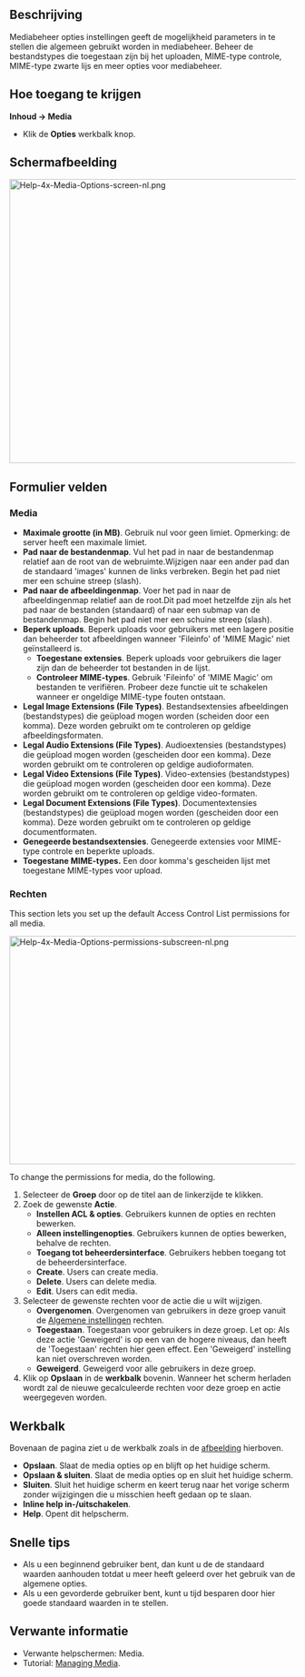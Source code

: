 <!-- Filename: Help4.x:Media:_Options / Display title: Media: Opties -->

## Beschrijving

Mediabeheer opties instellingen geeft de mogelijkheid parameters in te
stellen die algemeen gebruikt worden in mediabeheer. Beheer de
bestandstypes die toegestaan zijn bij het uploaden, MIME-type controle,
MIME-type zwarte lijs en meer opties voor mediabeheer.

## Hoe toegang te krijgen

**Inhoud → Media**

- Klik de **Opties** werkbalk knop.

## Schermafbeelding

<img
src="https://docs.joomla.org/images/thumb/8/86/Help-4x-Media-Options-screen-nl.png/800px-Help-4x-Media-Options-screen-nl.png"
decoding="async"
srcset="https://docs.joomla.org/images/thumb/8/86/Help-4x-Media-Options-screen-nl.png/1200px-Help-4x-Media-Options-screen-nl.png 1.5x, https://docs.joomla.org/images/thumb/8/86/Help-4x-Media-Options-screen-nl.png/1600px-Help-4x-Media-Options-screen-nl.png 2x"
data-file-width="2720" data-file-height="1700" width="800" height="500"
alt="Help-4x-Media-Options-screen-nl.png" />

## Formulier velden

### Media

- **Maximale grootte (in MB)**. Gebruik nul voor geen limiet. Opmerking:
  de server heeft een maximale limiet.
- **Pad naar de bestandenmap**. Vul het pad in naar de bestandenmap
  relatief aan de root van de webruimte.Wijzigen naar een ander pad dan
  de standaard 'images' kunnen de links verbreken. Begin het pad niet
  mer een schuine streep (slash).
- **Pad naar de afbeeldingenmap**. Voer het pad in naar de
  afbeeldingenmap relatief aan de root.Dit pad moet hetzelfde zijn als
  het pad naar de bestanden (standaard) of naar een submap van de
  bestandenmap. Begin het pad niet mer een schuine streep (slash).
- **Beperk uploads**. Beperk uploads voor gebruikers met een lagere
  positie dan beheerder tot afbeeldingen wanneer 'Fileinfo' of 'MIME
  Magic' niet geïnstalleerd is.
  - **Toegestane extensies**. Beperk uploads voor gebruikers die lager
    zijn dan de beheerder tot bestanden in de lijst.
  - **Controleer MIME-types**. Gebruik 'Fileinfo' of 'MIME Magic' om
    bestanden te verifiëren. Probeer deze functie uit te schakelen
    wanneer er ongeldige MIME-type fouten ontstaan.
- **Legal Image Extensions (File Types)**. Bestandsextensies
  afbeeldingen (bestandstypes) die geüpload mogen worden (scheiden door
  een komma). Deze worden gebruikt om te controleren op geldige
  afbeeldingsformaten.
- **Legal Audio Extensions (File Types)**. Audioextensies
  (bestandstypes) die geüpload mogen worden (gescheiden door een komma).
  Deze worden gebruikt om te controleren op geldige audioformaten.
- **Legal Video Extensions (File Types)**. Video-extensies
  (bestandstypes) die geüpload mogen worden (gescheiden door een komma).
  Deze worden gebruikt om te controleren op geldige video-formaten.
- **Legal Document Extensions (File Types)**. Documentextensies
  (bestandstypes) die geüpload mogen worden (gescheiden door een komma).
  Deze worden gebruikt om te controleren op geldige documentformaten.
- **Genegeerde bestandsextensies**. Genegeerde extensies voor MIME-type
  controle en beperkte uploads.
- **Toegestane MIME-types.** Een door komma's gescheiden lijst met
  toegestane MIME-types voor upload.

### Rechten

This section lets you set up the default Access Control List
permissions for all media.

<img
src="https://docs.joomla.org/images/thumb/1/11/Help-4x-Media-Options-permissions-subscreen-nl.png/600px-Help-4x-Media-Options-permissions-subscreen-nl.png"
decoding="async"
srcset="https://docs.joomla.org/images/thumb/1/11/Help-4x-Media-Options-permissions-subscreen-nl.png/900px-Help-4x-Media-Options-permissions-subscreen-nl.png 1.5x, https://docs.joomla.org/images/thumb/1/11/Help-4x-Media-Options-permissions-subscreen-nl.png/1200px-Help-4x-Media-Options-permissions-subscreen-nl.png 2x"
data-file-width="2002" data-file-height="1341" width="600" height="402"
alt="Help-4x-Media-Options-permissions-subscreen-nl.png" />

To change the permissions for media, do the following.

1.  Selecteer de **Groep** door op de titel aan de linkerzijde te
    klikken.
2.  Zoek de gewenste **Actie**.
    - **Instellen ACL & opties**. Gebruikers kunnen de opties en rechten
      bewerken.
    - **Alleen instellingenopties**. Gebruikers kunnen de opties
      bewerken, behalve de rechten.
    - **Toegang tot beheerdersinterface**. Gebruikers hebben toegang tot
      de beheerdersinterface.
    - **Create**. Users can create media.
    - **Delete**. Users can delete media.
    - **Edit**. Users can edit media.
3.  Selecteer de gewenste rechten voor de actie die u wilt wijzigen.
    - **Overgenomen**. Overgenomen van gebruikers in deze groep vanuit
      de [Algemene
      instellingen](https://docs.joomla.org/Help4.x:Site_Global_Configuration/nl#permissions "Help4.x:Site Global Configuration/nl")
      rechten.
    - **Toegestaan**. Toegestaan voor gebruikers in deze groep. Let op:
      Als deze actie 'Geweigerd' is op een van de hogere niveaus, dan
      heeft de 'Toegestaan' rechten hier geen effect. Een 'Geweigerd'
      instelling kan niet overschreven worden.
    - **Geweigerd**. Geweigerd voor alle gebruikers in deze groep.
4.  Klik op **Opslaan** in de **werkbalk** bovenin. Wanneer het scherm
    herladen wordt zal de nieuwe gecalculeerde rechten voor deze groep
    en actie weergegeven worden.

## Werkbalk

Bovenaan de pagina ziet u de werkbalk zoals in de
[afbeelding](#screenshot) hierboven.

- **Opslaan**. Slaat de media opties op en blijft op het huidige scherm.
- **Opslaan & sluiten**. Slaat de media opties op en sluit het huidige
  scherm.
- **Sluiten**. Sluit het huidige scherm en keert terug naar het vorige
  scherm zonder wijzigingen die u misschien heeft gedaan op te slaan.
- **Inline help in-/uitschakelen**.
- **Help**. Opent dit helpscherm.

## Snelle tips

- Als u een beginnend gebruiker bent, dan kunt u de de standaard waarden
  aanhouden totdat u meer heeft geleerd over het gebruik van de algemene
  opties.
- Als u een gevorderde gebruiker bent, kunt u tijd besparen door hier
  goede standaard waarden in te stellen.

## Verwante informatie

- Verwante helpschermen:
  Media.
- Tutorial: [Managing
  Media](https://docs.joomla.org/J4.x:Managing_Media/en "J4.x:Managing Media/en").
